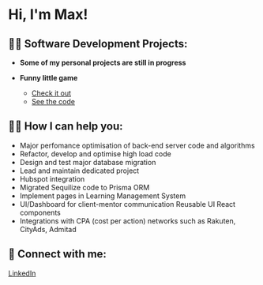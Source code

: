 <h1>Hi, I'm Max!</h1>

<h2>👨‍💻 Software Development Projects:</h2>

- <b>Some of my personal projects are still in progress</b>

- <b>Funny little game</b>
  - [Check it out](https://maximkaygorodov.github.io/BouncyBalls/)
  - [See the code ](https://github.com/MaximKaygorodov/BouncyBalls)
 
<h2>👨‍💼 How I can help you:</h2>

- Major perfomance optimisation of back-end server code and algorithms
- Refactor, develop and optimise high load code
- Design and test major database migration
- Lead and maintain dedicated project
- Hubspot integration
- Migrated Sequilize code to Prisma ORM
- Implement pages in Learning Management System
- UI/Dashboard for client-mentor communication Reusable UI React components
- Integrations with CPA (cost per action) networks such as Rakuten, CityAds, Admitad

<h2> 🤳 Connect with me:</h2>



<a href="https://www.linkedin.com/in/maxim-kaygorodov-9b2b341b3">LinkedIn</a>

<!--
**joshmadakor1/joshmadakor1** is a ✨ _special_ ✨ repository because its `README.md` (this file) appears on your GitHub profile.

Here are some ideas to get you started:

- 🔭 I’m currently working on ...
- 🌱 I’m currently learning ...
- 👯 I’m looking to collaborate on ...
- 🤔 I’m looking for help with ...
- 💬 Ask me about ...
- 📫 How to reach me: ...
- 😄 Pronouns: ...
- ⚡ Fun fact: ...
-->
